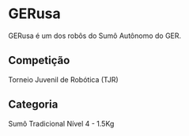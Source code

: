 # GERusa

GERusa é um dos robôs do Sumô Autônomo do GER. 

## Competição
 
Torneio Juvenil de Robótica (TJR)

## Categoria

Sumô Tradicional Nível 4 - 1.5Kg